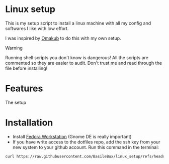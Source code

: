 # Linux setup

This is my setup script to install a linux machine with all my config and softwares I like with low effort.

I was inspired by [Omakub](https://omakub.org/) to do this with my own setup.

> [!WARNING]
> Running shell scripts you don't know is dangerous! All the scripts are commented so they are easier to audit. Don't trust me and read through the file before installing!

# Features

The setup

# Installation

- Install [Fedora Workstation](https://fedoraproject.org/workstation/) (Gnome DE is really important)
- If you have write access to the dotfiles repo, add the ssh key from your new system to your github account.
Run this command in the terminal:

```bash
curl https://raw.githubusercontent.com/BasileBux/linux_setup/refs/heads/main/install.sh | sh
```
